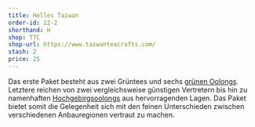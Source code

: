 ```yaml
---
title: Helles Taiwan
order-id: 22-2
shorthand: H
shop: TTC
shop-url: https://www.taiwanteacrafts.com/
stash: 2
price: 25
---
```

Das erste Paket besteht aus zwei Grüntees und sechs <a class="glossary__link" href="/glossar#gruener-oolong"> grünen Oolongs</a>. Letztere reichen von zwei vergleichsweise günstigen Vertretern bis hin zu namenhaften <a class="glossary__link" href="/glossar#gaoshan">Hochgebirgsoolongs</a> aus hervorragenden Lagen. Das Paket bietet somit die Gelegenheit sich mit den feinen Unterschieden zwischen verschiedenen Anbauregionen vertraut zu machen.